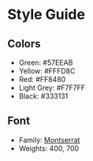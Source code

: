 # Style Guide

## Colors

- Green: #57EEAB
- Yellow: #FFFD8C
- Red: #FF8480
- Light Grey: #F7F7FF
- Black: #333131

## Font
- Family: [Montserrat](https://fonts.google.com/specimen/Montserrat)
- Weights: 400, 700

